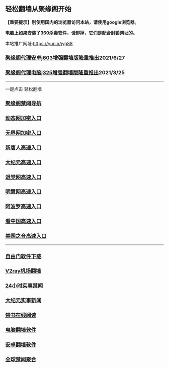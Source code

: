 ## 轻松翻墙从聚缘阁开始

**【重要提示】别使用国内的浏览器访问本站，请使用google浏览器。**

**电脑上如果安装了360杀毒软件，请卸掉，它们是配合封锁网址的。**

本站推广网址:https://yun.ir/jyg88

### [聚缘阁代理安卓j603增强翻墙版隆重推出](https://gitlab.com/juyuange/2/-/raw/master/j603.apk)2021/6/27

### [聚缘阁代理电脑j325增强翻墙版隆重推出](https://gitlab.com/juyuange/2/-/raw/master/j325dn.rar)2021/3/25

***

一键点击 轻松翻墙

### [聚缘阁禁闻导航](https://d1.bftw6.tk)

### [动态网加密入口](https://25.bftw6.tk/dwwe3/e444r)

### [无界网加密入口](https://25.bftw6.tk/afff/n12r)

### [新唐人高速入口](https://25.bftw6.tk/mmmg/e5n)

### [大纪元高速入口](https://25.bftw6.tk/yyyyy/e7n)

### [退党网高速入口](https://25.bftw6.tk/aakkk/e8m)

### [明慧网高速入口](https://25.bftw6.tk/aakkk/e3m)

### [阿波罗高速入口](https://25.bftw6.tk/aakkk/e13m)

### [看中国高速入口](https://25.bftw6.tk/aakkk/e11m)

### [美国之音高速入口](https://25.bftw6.tk/aakkk/e18m)

***






### [自由门软件下载](https://git.io/skyfree)

### [V2ray机场翻墙](https://github.com/bannedbook/fanqiang/wiki/V2ray%E6%9C%BA%E5%9C%BA)

### [24小时实事禁闻](https://github.com/fyvn2199/djy/blob/master/gb/n24hr.md?dfh#1)

### [大纪元实事新闻](https://github.com/fyvn2199/djy/blob/master/gb/nsc413.md?dfh#1)

### [禁书在线阅读](https://github.com/txyzum203/djy/blob/master/gb/9p.md?flntdtv#1)

### [电脑翻墙软件](https://github.com/Alvin9999/new-pac/wiki)

### [安卓翻墙软件](https://git.io/afq)

### [全球禁闻聚合](https://github.com/gfw-breaker/banned-news1/blob/master/README.md)












